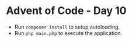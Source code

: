 # Advent of Code - Day 10

  - Run `composer install` to setup autoloading.
  - Run `php main.php` to execute the application.
